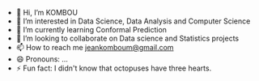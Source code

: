 - 👋 Hi, I’m KOMBOU
- 👀 I’m interested in Data Science, Data Analysis and Computer Science
- 🌱 I’m currently learning Conformal Prediction
- 💞️ I’m looking to collaborate on Data science and Statistics projects
- 📫 How to reach me jeankomboum@gmail.com
- 😄 Pronouns: ...
- ⚡ Fun fact: I didn't know that octopuses have three hearts.

<!---
KOMBOU12/KOMBOU12 is a ✨ special ✨ repository because its `README.md` (this file) appears on your GitHub profile.
You can click the Preview link to take a look at your changes.
--->

